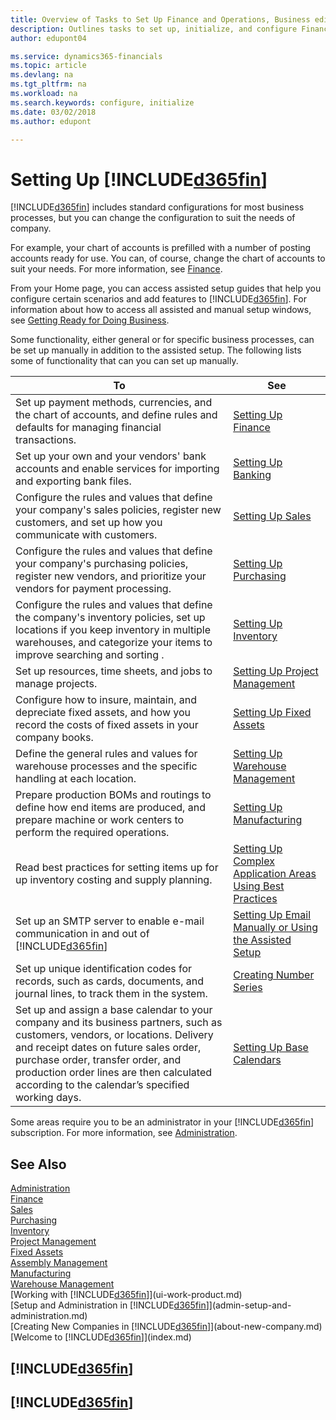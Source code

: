 ```yaml
---
title: Overview of Tasks to Set Up Finance and Operations, Business edition | Microsoft Docs
description: Outlines tasks to set up, initialize, and configure Finance and Operations, Business edition to suit your needs.
author: edupont04

ms.service: dynamics365-financials
ms.topic: article
ms.devlang: na
ms.tgt_pltfrm: na
ms.workload: na
ms.search.keywords: configure, initialize
ms.date: 03/02/2018
ms.author: edupont

---
```

# Setting Up [!INCLUDE[d365fin](includes/d365fin_md.md)]
[!INCLUDE[d365fin](includes/d365fin_md.md)] includes standard configurations for most business processes, but you can change the configuration to suit the needs of company.

For example, your chart of accounts is prefilled with a number of posting accounts ready for use. You can, of course, change the chart of accounts to suit your needs. For more information, see [Finance](finance.md).

From your Home page, you can access assisted setup guides that help you configure certain scenarios and add features to [!INCLUDE[d365fin](includes/d365fin_md.md)]. For information about how to access all assisted and manual setup windows, see [Getting Ready for Doing Business](ui-get-ready-business.md).

Some functionality, either general or for specific business processes, can be set up manually in addition to the assisted setup. The following lists some of functionality that can you can set up manually.

| To | See |
| --- | --- |
| Set up payment methods, currencies, and the chart of accounts, and define rules and defaults for managing financial transactions. |[Setting Up Finance](finance-setup-finance.md) |
| Set up your own and your vendors' bank accounts and enable services for importing and exporting bank files. |[Setting Up Banking](bank-setup-banking.md) |
| Configure the rules and values that define your company's sales policies, register new customers, and set up how you communicate with customers. |[Setting Up Sales](sales-setup-sales.md) |
| Configure the rules and values that define your company's purchasing policies, register new vendors, and prioritize your vendors for payment processing. |[Setting Up Purchasing](purchasing-setup-purchasing.md) |
| Configure the rules and values that define the company's inventory policies, set up locations if you keep inventory in multiple warehouses, and categorize your items to improve searching and sorting . |[Setting Up Inventory](inventory-setup-inventory.md) |
| Set up resources, time sheets, and jobs to manage projects. |[Setting Up Project Management](projects-setup-projects.md) |
| Configure how to insure, maintain, and depreciate fixed assets, and how you record the costs of fixed assets in your company books. |[Setting Up Fixed Assets](fa-setup.md) |
|Define the general rules and values for warehouse processes and the specific handling at each location.|[Setting Up Warehouse Management](warehouse-setup-warehouse.md)|
|Prepare production BOMs and routings to define how end items are produced, and prepare machine or work centers to perform the required operations.|[Setting Up Manufacturing](production-configure-production-processes.md)|
|Read best practices for setting items up for up inventory costing and supply planning.|[Setting Up Complex Application Areas Using Best Practices](set-up-complex-application-areas-using-best-practices.md)|
|Set up an SMTP server to enable e-mail communication in and out of [!INCLUDE[d365fin](includes/d365fin_md.md)]| [Setting Up Email Manually or Using the Assisted Setup](madeira-how-setup-email.md)|
| Set up unique identification codes for records, such as cards, documents, and journal lines, to track them in the system. |[Creating Number Series](ui-create-number-series.md) |
|Set up and assign a base calendar to your company and its business partners, such as customers, vendors, or locations. Delivery and receipt dates on future sales order, purchase order, transfer order, and production order lines are then calculated according to the calendar’s specified working days.|[Setting Up Base Calendars](across-how-to-assign-base-calendars.md)|  

Some areas require you to be an administrator in your [!INCLUDE[d365fin](includes/d365fin_md.md)] subscription. For more information, see [Administration](admin-setup-and-administration.md).  

## See Also
[Administration](admin-setup-and-administration.md)  
[Finance](finance.md)  
[Sales](sales-manage-sales.md)  
[Purchasing](purchasing-manage-purchasing.md)  
[Inventory](inventory-manage-inventory.md)    
[Project Management](projects-manage-projects.md)  
[Fixed Assets](fa-manage.md)    
[Assembly Management](assembly-assemble-items.md)  
[Manufacturing](production-manage-manufacturing.md)  
[Warehouse Management](warehouse-manage-warehouse.md)  
[Working with [!INCLUDE[d365fin](includes/d365fin_md.md)]](ui-work-product.md)  
[Setup and Administration in [!INCLUDE[d365fin](includes/d365fin_md.md)]](admin-setup-and-administration.md)  
[Creating New Companies in [!INCLUDE[d365fin](includes/d365fin_md.md)]](about-new-company.md)  
[Welcome to [!INCLUDE[d365fin](includes/d365fin_md.md)]](index.md)  

## [!INCLUDE[d365fin](includes/free_trial_md.md)]  
## [!INCLUDE[d365fin](includes/training_link_md.md)]
